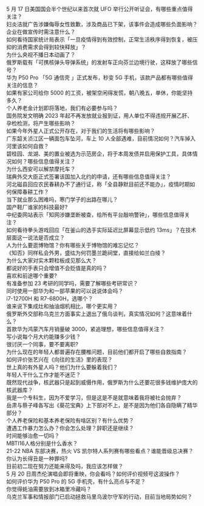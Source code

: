 5 月 17 日美国国会半个世纪以来首次就 UFO 举行公开听证会，有哪些重点值得关注？  
妇炎洁就广告涉嫌侮辱女性致歉，涉及商品已下架，该事件会造成哪些负面影响？企业在做宣传时需注意什么？  
如何看待国家统计局表示「一旦疫情得到有效控制，正常生活秩序得到恢复，被压抑的消费需求会得到较快释放」？  
为什么央视不播日本动画了？  
俄罗斯载有「可携核弹头导弹系统」的发射车正向芬兰边境行驶，这释放了哪些信号？  
华为 P50 Pro 「5G 通信壳 」正式发布，秒变 5G 手机，该款产品都有哪些值得关注的信息？  
如果有家公司给你 5000 的工资，被架空闲得发慌，朝八晚五，单休，你能坚持多久？  
个人养老金计划即将落地，我们有必要参与吗？  
国务院发文明确 2023 年起不再发放就业报到证，用人单位不得违规开展乙肝、孕检检测，将产生哪些影响？  
如果今年外星人正式公开存在，对于我们的生活将有哪些影响？  
广东韶关浈江区一辆面包车坠河，车上 10 人全部遇难，目前情况如何？汽车掉入河里该如何自救？  
碧桂园、龙湖、美的置业被选为示范房企，将于本周发债并启用保护工具，具体情况如何？哪些信息值得关注？  
为什么西安可以解禁摩托车？  
瑞典外交大臣正式签署该国加入北约的申请，还有哪些信息值得关注？  
河北磁县回应农民春耕办不了通行证，称「全县静默目前还不能办」，疫情时期如何保障春耕工作？  
当下就业那么困难吗，寒门学子的出路在哪儿？  
国产鞋厂谁家的科技最好?  
中纪委网站表示「知网涉嫌垄断被查，给所有平台敲响警钟」，哪些信息值得关注？  
如何看待拳头游戏回应「在釜山的选手实际延迟比屏幕显示低约 13ms」？在技术层面这一说法是否成立？  
人为什么要逛博物馆？你有哪些关于博物馆的难忘记忆？  
《知否》同样私会外男，盛纮为何罚墨兰跪祠堂，直接给如兰白绫？  
为什么大家对实木颗粒板成见那么大？  
都说好的手表只会增值不会贬值是真的吗？  
喜欢和前途哪个重要?  
有准备参加 23 考研的同学吗，需要了解哪些考研常识？  
同时使用一部华为和一部苹果的可以说说体会吗？  
i7-12700H 和 R7-6800H，选哪个？  
谁来说下集成灶和抽油烟机相比，哪个更实用？  
俄罗斯外交部称乌克兰方面事实上退出了俄乌谈判，真实情况如何？这意味着什么？  
首款华为鸿蒙汽车月销量破 3000，紧追理想，哪些信息值得关注？  
写小说每个月大约能赚多少钱？  
很讨厌一个同事，要不要离职?  
为什么现在的年轻人都普遍存在腰椎问题，目前他们都开启了哪些自救指南？  
如何评价张艺兴在《向往的生活》里的表现？  
世上真的有外星人吗？他们为什么要躲着我们？  
年轻人干什么工作才能不迷茫？  
既然现代战争，核武器只是起到威慑作用，俄罗斯为什么还要花很多钱维护庞大的核武器库？  
我是一个专科生，因为不爱学习，但是这是不是就意味着我将被社会抛弃？  
岳肃与蔡子峰各写出《葵花宝典》上下部对不上，是不是因为他们各自隐瞒了精华部分？  
个人养老保险和基本养老保险有啥区别？有什么优势？  
遭遇工作暴力怎么办？你会怎么处理？辞职还是继续？  
时间能够治愈一切吗？  
MBTI16人格分别是什么香水？  
21-22 NBA 东部决赛，热火 VS 凯尔特人系列赛有哪些看点？谁能晋级总决赛？  
你认为长得丑是一种罪吗?  
目前初二现在努力还能来得及吗，我应该怎样做？  
5 月 20 日周杰伦演唱会即将重映，你会看吗？如何评价视频号这波操作？  
如何评价华为 P50 Pro 的 5G 手机壳，有什么亮点与不足？  
你觉得蚝油需要放到冰箱里冷藏吗？  
乌克兰军事和情报部门已启动拯救马里乌波尔守军的行动，目前当地局势如何？  
